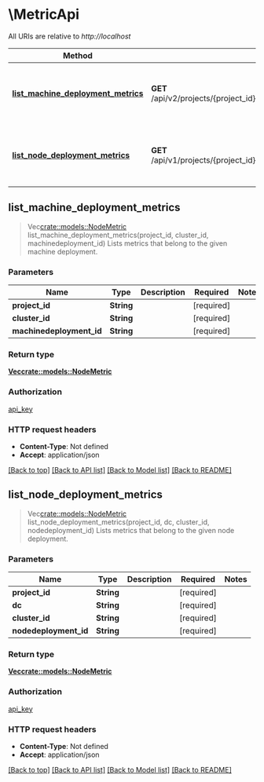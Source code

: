 # \MetricApi

All URIs are relative to *http://localhost*

Method | HTTP request | Description
------------- | ------------- | -------------
[**list_machine_deployment_metrics**](MetricApi.md#list_machine_deployment_metrics) | **GET** /api/v2/projects/{project_id}/clusters/{cluster_id}/machinedeployments/{machinedeployment_id}/nodes/metrics | Lists metrics that belong to the given machine deployment.
[**list_node_deployment_metrics**](MetricApi.md#list_node_deployment_metrics) | **GET** /api/v1/projects/{project_id}/dc/{dc}/clusters/{cluster_id}/nodedeployments/{nodedeployment_id}/nodes/metrics | Lists metrics that belong to the given node deployment.



## list_machine_deployment_metrics

> Vec<crate::models::NodeMetric> list_machine_deployment_metrics(project_id, cluster_id, machinedeployment_id)
Lists metrics that belong to the given machine deployment.

### Parameters


Name | Type | Description  | Required | Notes
------------- | ------------- | ------------- | ------------- | -------------
**project_id** | **String** |  | [required] |
**cluster_id** | **String** |  | [required] |
**machinedeployment_id** | **String** |  | [required] |

### Return type

[**Vec<crate::models::NodeMetric>**](NodeMetric.md)

### Authorization

[api_key](../README.md#api_key)

### HTTP request headers

- **Content-Type**: Not defined
- **Accept**: application/json

[[Back to top]](#) [[Back to API list]](../README.md#documentation-for-api-endpoints) [[Back to Model list]](../README.md#documentation-for-models) [[Back to README]](../README.md)


## list_node_deployment_metrics

> Vec<crate::models::NodeMetric> list_node_deployment_metrics(project_id, dc, cluster_id, nodedeployment_id)
Lists metrics that belong to the given node deployment.

### Parameters


Name | Type | Description  | Required | Notes
------------- | ------------- | ------------- | ------------- | -------------
**project_id** | **String** |  | [required] |
**dc** | **String** |  | [required] |
**cluster_id** | **String** |  | [required] |
**nodedeployment_id** | **String** |  | [required] |

### Return type

[**Vec<crate::models::NodeMetric>**](NodeMetric.md)

### Authorization

[api_key](../README.md#api_key)

### HTTP request headers

- **Content-Type**: Not defined
- **Accept**: application/json

[[Back to top]](#) [[Back to API list]](../README.md#documentation-for-api-endpoints) [[Back to Model list]](../README.md#documentation-for-models) [[Back to README]](../README.md)

